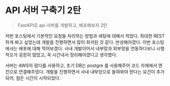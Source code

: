# API 서버 구축기 2탄


> FastAPI로 api 서버를 개발하고, 배포해보자 2탄

<!--more-->

저번 포스팅에서 기본적인 요청들 처리하는 방법과 세팅에 대해서 적었다. 최대한 REST하게 짜고 싶었는데 개발을 진행하면서 많이 희석된 것 같다. 반성해야겠다. 이번 포스팅에서는 배포에 대해 적어보겠다. 사내 개발이어서 내부망과 외부망을 연동하다보니 시행착오가 굉장히 많았고, 꼭 시간내서 정리해야겠다고 생각했다.



 서버는 AWS의 람다를 사용하고, 초기 DB는 postgre 를 사용해주어 코드 자체에서 엔진으로 연결해주었다. 개발을 진행하면서 사내 내부망으로 들여와야 한다는 요건이 추가되어, 힘든 시간이 시작되었다.

